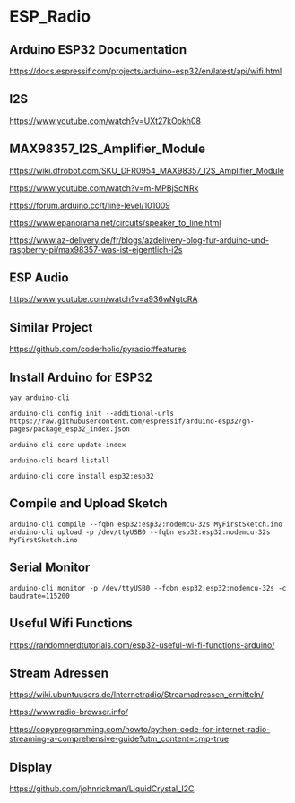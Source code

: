 # ESP_Radio

## Arduino ESP32 Documentation
https://docs.espressif.com/projects/arduino-esp32/en/latest/api/wifi.html

## I2S 
https://www.youtube.com/watch?v=UXt27kOokh08

## MAX98357_I2S_Amplifier_Module
https://wiki.dfrobot.com/SKU_DFR0954_MAX98357_I2S_Amplifier_Module

https://www.youtube.com/watch?v=m-MPBjScNRk

https://forum.arduino.cc/t/line-level/101009

https://www.epanorama.net/circuits/speaker_to_line.html

https://www.az-delivery.de/fr/blogs/azdelivery-blog-fur-arduino-und-raspberry-pi/max98357-was-ist-eigentlich-i2s

## ESP Audio
https://www.youtube.com/watch?v=a936wNgtcRA

## Similar Project
https://github.com/coderholic/pyradio#features

## Install Arduino for ESP32

    yay arduino-cli

    arduino-cli config init --additional-urls https://raw.githubusercontent.com/espressif/arduino-esp32/gh-pages/package_esp32_index.json

    arduino-cli core update-index

    arduino-cli board listall
    
    arduino-cli core install esp32:esp32

## Compile and Upload Sketch

    arduino-cli compile --fqbn esp32:esp32:nodemcu-32s MyFirstSketch.ino
    arduino-cli upload -p /dev/ttyUSB0 --fqbn esp32:esp32:nodemcu-32s MyFirstSketch.ino

## Serial Monitor

    arduino-cli monitor -p /dev/ttyUSB0 --fqbn esp32:esp32:nodemcu-32s -c baudrate=115200

## Useful Wifi Functions
https://randomnerdtutorials.com/esp32-useful-wi-fi-functions-arduino/

## Stream Adressen
https://wiki.ubuntuusers.de/Internetradio/Streamadressen_ermitteln/

https://www.radio-browser.info/

https://copyprogramming.com/howto/python-code-for-internet-radio-streaming-a-comprehensive-guide?utm_content=cmp-true


## Display
https://github.com/johnrickman/LiquidCrystal_I2C


